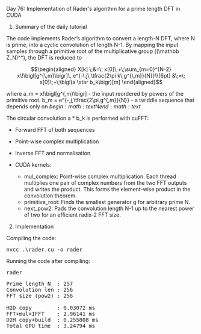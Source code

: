Day 76: Implementation of Rader's algorithm for a prime length DFT in CUDA

1) Summary of the daily tutorial

The code implements Rader’s algorithm to convert a length-N DFT, where N is prime, into a cyclic convolution of length N-1. By mapping the input samples through a primitive root of the multiplicative group \((\mathbb Z_N)^\*\), the DFT is reduced to

```math
\begin{aligned}
X[k] \;&=\; x[0]\;+\;\sum_{m=0}^{N-2} x\!\bigl[g^{\,m}\bigr]\,
            e^{-\,j\,\tfrac{2\pi k\,g^{\,m}}{N}}\\[6pt]
        &\;=\; x[0]\;+\;\bigl(a \star b_k\bigr)[m]
\end{aligned}
```

where a_m = x\!\bigl[g^{\,m}\bigr] - the input reordered by powers of the primitive root. b_m = e^{-\,j\,\tfrac{2\pi\,g^{\,m}}{N}} - a twiddle sequence that depends only on $begin:math:text$N$end:math:text$  

The circular convolution a * b_k is performed with cuFFT:
- Forward FFT of both sequences
- Point-wise complex multiplication
- Inverse FFT and normalisation

- CUDA kernels:
	- mul_complex: Point-wise complex multiplication. Each thread multiplies one pair of complex numbers from the two FFT outputs and writes the product. This forms the element-wise product in the convolution theorem.
	- primitive_root: Finds the smallest generator g for arbitrary prime N.
	- next_pow2: Pads the convolution length N-1 up to the nearest power of two for an efficient radix-2 FFT size.

2) Implementation

Compiling the code:

<pre>nvcc .\rader.cu -o rader</pre>

Running the code after compiling:

<pre>rader</pre>

<pre>Prime length N  : 257
Convolution len : 256
FFT size (pow2) : 256

H2D copy        : 0.03072 ms
FFT+mul+IFFT    : 2.96141 ms
D2H copy+build  : 0.255808 ms
Total GPU time  : 3.24794 ms</pre>